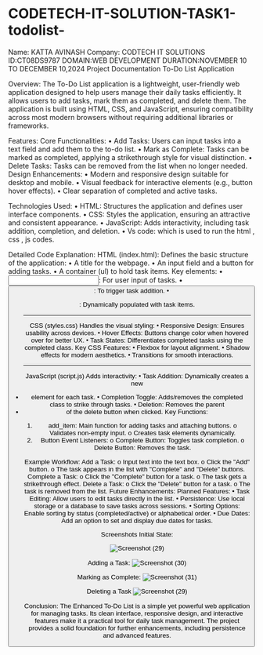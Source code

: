# CODETECH-IT-SOLUTION-TASK1-todolist-
Name: KATTA AVINASH
Company: CODTECH IT SOLUTIONS
ID:CT08DS9787
DOMAIN:WEB DEVELOPMENT 
DURATION:NOVEMBER 10 TO DECEMBER 10,2024
Project Documentation
To-Do List Application

Overview:
The To-Do List application is a lightweight, user-friendly web application designed to help users manage their daily tasks efficiently. It allows users to add tasks, mark them as completed, and delete them. The application is built using HTML, CSS, and JavaScript, ensuring compatibility across most modern browsers without requiring additional libraries or frameworks.

Features:
Core Functionalities:
•	Add Tasks: Users can input tasks into a text field and add them to the to-do list.
•	Mark as Complete: Tasks can be marked as completed, applying a strikethrough style for visual distinction.
•	Delete Tasks: Tasks can be removed from the list when no longer needed.
Design Enhancements:
•	Modern and responsive design suitable for desktop and mobile.
•	Visual feedback for interactive elements (e.g., button hover effects).
•	Clear separation of completed and active tasks.

Technologies Used:
•	HTML: Structures the application and defines user interface components.
•	CSS: Styles the application, ensuring an attractive and consistent appearance.
•	JavaScript: Adds interactivity, including task addition, completion, and deletion.
•	Vs code: which is used to run the html , css , js codes.

Detailed Code Explanation:
HTML (index.html):
Defines the basic structure of the application:
•	A title for the webpage.
•	An input field and a button for adding tasks.
•	A container (ul) to hold task items.
Key elements:
•	<input>: For user input of tasks.
•	<button>: To trigger task addition.
•	<ul>: Dynamically populated with task items.
________________________________________
CSS (styles.css)
Handles the visual styling:
•	Responsive Design: Ensures usability across devices.
•	Hover Effects: Buttons change color when hovered over for better UX.
•	Task States: Differentiates completed tasks using the completed class.
Key CSS Features:
•	Flexbox for layout alignment.
•	Shadow effects for modern aesthetics.
•	Transitions for smooth interactions.
________________________________________
JavaScript (script.js)
Adds interactivity:
•	Task Addition: Dynamically creates a new <li> element for each task.
•	Completion Toggle: Adds/removes the completed class to strike through tasks.
•	Deletion: Removes the parent <li> of the delete button when clicked.
Key Functions:
1.	add_item: Main function for adding tasks and attaching buttons.
o	Validates non-empty input.
o	Creates task elements dynamically.
2.	Button Event Listeners:
o	Complete Button: Toggles task completion.
o	Delete Button: Removes the task.


Example Workflow:
Add a Task:
o	Input text into the text box.
o	Click the "Add" button.
o	The task appears in the list with "Complete" and "Delete" buttons.
Complete a Task:
o	Click the "Complete" button for a task.
o	The task gets a strikethrough effect.
Delete a Task:
o	Click the "Delete" button for a task.
o	The task is removed from the list.
Future Enhancements:
Planned Features:
•	Task Editing: Allow users to edit tasks directly in the list.
•	Persistence: Use local storage or a database to save tasks across sessions.
•	Sorting Options: Enable sorting by status (completed/active) or alphabetical order.
•	Due Dates: Add an option to set and display due dates for tasks.




Screenshots
Initial State:

 ![Screenshot (29)](https://github.com/user-attachments/assets/0d43d1e4-3606-4a45-a0a0-cc85132434dc)

Adding a Task:
 ![Screenshot (30)](https://github.com/user-attachments/assets/33d5a864-d5e7-456a-b474-009cc5f2fe01)

Marking as Complete:
![Screenshot (31)](https://github.com/user-attachments/assets/5060bb44-9966-400e-8585-6be2045cd191)

Deleting a Task
![Screenshot (29)](https://github.com/user-attachments/assets/0d43d1e4-3606-4a45-a0a0-cc85132434dc)
 




Conclusion:
The Enhanced To-Do List is a simple yet powerful web application for managing tasks. Its clean interface, responsive design, and interactive features make it a practical tool for daily task management. The project provides a solid foundation for further enhancements, including persistence and advanced features.


